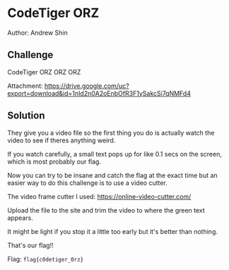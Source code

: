 # CodeTiger ORZ
Author: Andrew Shin

## Challenge
CodeTiger ORZ ORZ ORZ

Attachment: https://drive.google.com/uc?export=download&id=1nId2n0A2oEnbOfR3F1ySakcSi7qNMFd4

## Solution 

They give you a video file so the first thing you do is actually watch the video to see if theres anything weird.

If you watch carefully, a small text pops up for like 0.1 secs on the screen, which is most probably our flag.

Now you can try to be insane and catch the flag at the exact time but an easier way to do this challenge is to use a video cutter.

The video frame cutter I used: https://online-video-cutter.com/

Upload the file to the site and trim the video to where the green text appears.

It might be light if you stop it a little too early but it's better than nothing.

That's our flag!!

Flag: ```flag{c0detiger_0rz}```



